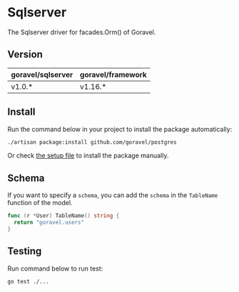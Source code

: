 # Sqlserver

The Sqlserver driver for facades.Orm() of Goravel.

## Version

| goravel/sqlserver | goravel/framework |
|------------------|-------------------|
| v1.0.*          | v1.16.*           |

## Install

Run the command below in your project to install the package automatically:

```bash
./artisan package:install github.com/goravel/postgres
``` 

Or check [the setup file](./setup/setup.go) to install the package manually.

## Schema

If you want to specify a `schema`, you can add the `schema` in the `TableName` function of the model.

```go
func (r *User) TableName() string {
  return "goravel.users"
}
```

## Testing

Run command below to run test:

```bash
go test ./...
```
